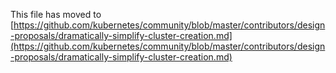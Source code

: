 This file has moved to [https://github.com/kubernetes/community/blob/master/contributors/design-proposals/dramatically-simplify-cluster-creation.md](https://github.com/kubernetes/community/blob/master/contributors/design-proposals/dramatically-simplify-cluster-creation.md)
